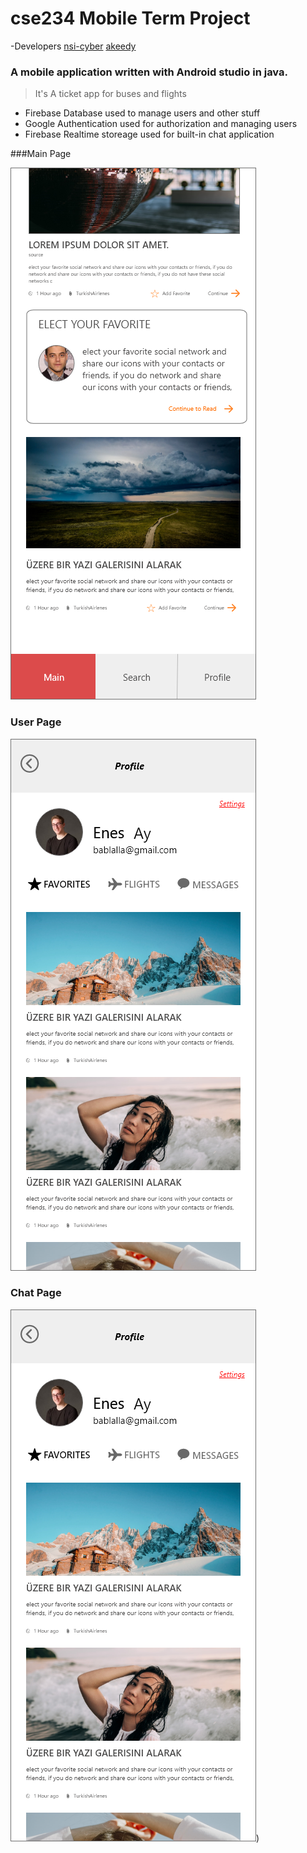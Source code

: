 # cse234 Mobile Term Project
-Developers
[nsi-cyber](https://github.com/nsi-cyber)
[akeedy](https://github.com/Akeedy)


### A mobile application written with Android studio in java.
> It's A ticket app for buses and flights

- Firebase Database used to manage users and other stuff
- Google Authentication used for authorization and managing users
- Firebase Realtime storeage used for built-in chat application

###Main Page

![Main Page](https://github.com/Akeedy/Mobile-project/blob/main/wireframes/3-aMain-2.png)

### User Page

![Main Page](https://github.com/Akeedy/Mobile-project/blob/main/wireframes/13-Profile.png)

### Chat Page

![Main Page](https://github.com/Akeedy/Mobile-project/blob/main/wireframes/13-Profile.png))

